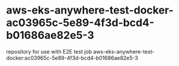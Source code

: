 # aws-eks-anywhere-test-docker-ac03965c-5e89-4f3d-bcd4-b01686ae82e5-3
repository for use with E2E test job aws-eks-anywhere-test-docker:ac03965c-5e89-4f3d-bcd4-b01686ae82e5-3
